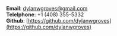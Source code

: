 __Email__: 
[dylanwgroves@gmail.com](dylanwgroves@gmail.com)  
__Telelphone__: 
+1 (408) 355-5332  
__Github__: 
[https://github.com/dylanwgroves](https://github.com/dylanwgroves) 
